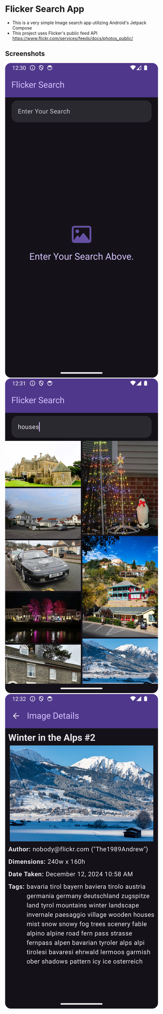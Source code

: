 # Flicker Search App
* This is a very simple Image search app utilizing Android's Jetpack Compose
* This project uses Flicker's public feed API https://www.flickr.com/services/feeds/docs/photos_public/

## Screenshots
![Home Screen](Screenshot_Homescreen_Init.png "Screenshot Home Screen")
![List Screen](Screenshot_Homescreen_Search.png "Screenshot List Screen")
![Detail Screen](Screenshot_Details.png "Screenshot Detail Screen")